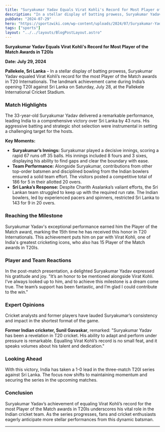```yaml
---
title: "Suryakumar Yadav Equals Virat Kohli's Record for Most Player of the Match Awards in T20Is"
description: "In a stellar display of batting prowess, Suryakumar Yadav equaled Virat Kohli’s record for the most Player of the Match awards in T20 Internationals"
pubDate: "2024-07-29"
hero: "https://sportzwiki.com/wp-content/uploads/2024/07/Suryakumar-Yadav-and-Virat-Kohli.-Photo-BCCI.png"
tags: ["sports"]
layout: "../../layouts/BlogPostLayout.astro"
---
```

**Suryakumar Yadav Equals Virat Kohli's Record for Most Player of the Match Awards in T20Is**

**Date: July 29, 2024**

**Pallekele, Sri Lanka** – In a stellar display of batting prowess, Suryakumar Yadav equaled Virat Kohli’s record for the most Player of the Match awards in T20 Internationals. The landmark achievement came during India’s opening T20I against Sri Lanka on Saturday, July 28, at the Pallekele International Cricket Stadium.

### Match Highlights

The 33-year-old Suryakumar Yadav delivered a remarkable performance, leading India to a comprehensive victory over Sri Lanka by 43 runs. His aggressive batting and strategic shot selection were instrumental in setting a challenging target for the hosts.

**Key Moments:**
- **Suryakumar’s Innings:** Suryakumar played a decisive innings, scoring a rapid 67 runs off 35 balls. His innings included 8 fours and 3 sixes, displaying his ability to find gaps and clear the boundary with ease.
- **Team Performance:** Alongside Suryakumar, contributions from other top-order batsmen and disciplined bowling from the Indian bowlers ensured a solid team effort. The visitors posted a competitive total of 186 for 5 in their allotted 20 overs.
- **Sri Lanka’s Response:** Despite Charith Asalanka’s valiant efforts, the Sri Lankan team struggled to keep up with the required run rate. The Indian bowlers, led by experienced pacers and spinners, restricted Sri Lanka to 143 for 9 in 20 overs.

### Reaching the Milestone

Suryakumar Yadav's exceptional performance earned him the Player of the Match award, marking the 15th time he has received this honor in T20 Internationals. This achievement puts him on par with Virat Kohli, one of India's greatest cricketing icons, who also has 15 Player of the Match awards in T20Is.

### Player and Team Reactions

In the post-match presentation, a delighted Suryakumar Yadav expressed his gratitude and joy. "It’s an honor to be mentioned alongside Virat Kohli. I’ve always looked up to him, and to achieve this milestone is a dream come true. The team’s support has been fantastic, and I’m glad I could contribute to the win."

### Expert Opinions

Cricket analysts and former players have lauded Suryakumar’s consistency and impact in the shortest format of the game. 

**Former Indian cricketer, Sunil Gavaskar**, remarked: "Suryakumar Yadav has been a revelation in T20 cricket. His ability to adapt and perform under pressure is remarkable. Equalling Virat Kohli’s record is no small feat, and it speaks volumes about his talent and dedication."

### Looking Ahead

With this victory, India has taken a 1-0 lead in the three-match T20I series against Sri Lanka. The focus now shifts to maintaining momentum and securing the series in the upcoming matches.

### Conclusion

Suryakumar Yadav’s achievement of equaling Virat Kohli’s record for the most Player of the Match awards in T20Is underscores his vital role in the Indian cricket team. As the series progresses, fans and cricket enthusiasts eagerly anticipate more stellar performances from this dynamic batsman.

---